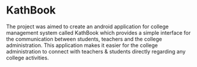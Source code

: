# KathBook

The project was aimed to create an android application for college management system called KathBook which provides a simple interface for the communication between students, teachers and the college administration. This application makes it easier for the college administration to connect with teachers & students directly regarding any college activities.

